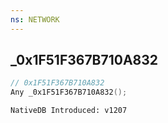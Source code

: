 ```yaml
---
ns: NETWORK
---
```

## _0x1F51F367B710A832

```c
// 0x1F51F367B710A832
Any _0x1F51F367B710A832();
```

```
NativeDB Introduced: v1207
```

